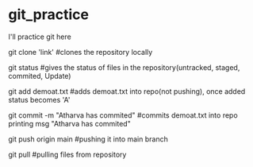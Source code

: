 # git_practice
I'll practice git here

git clone 'link'  #clones the repository locally

git status        #gives the status  of files in the repository(untracked, staged, commited, Update)

git add demoat.txt  #adds demoat.txt into repo(not pushing), once added status becomes 'A'

git commit -m "Atharva has commited"   #commits demoat.txt into repo printing msg "Atharva has commited"

git push origin main   #pushing it into main branch 

git pull            #pulling files from repository


